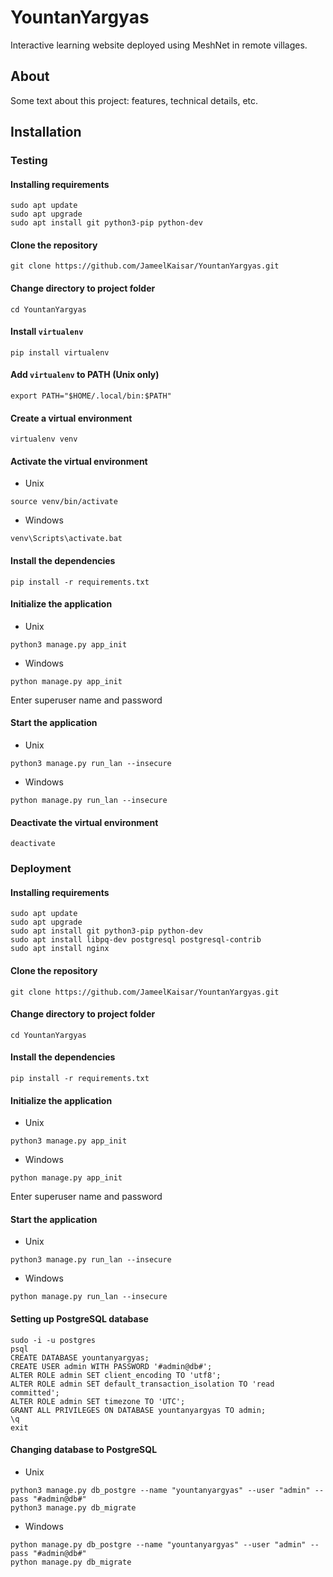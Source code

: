 # YountanYargyas
Interactive learning website deployed using MeshNet in remote villages.


## About
Some text about this project: features, technical details, etc.


## Installation

### Testing

#### Installing requirements
```
sudo apt update
sudo apt upgrade
sudo apt install git python3-pip python-dev
```

#### Clone the repository
```
git clone https://github.com/JameelKaisar/YountanYargyas.git
```

#### Change directory to project folder
```
cd YountanYargyas
```

#### Install `virtualenv`
```
pip install virtualenv
```

#### Add `virtualenv` to PATH (Unix only)
```
export PATH="$HOME/.local/bin:$PATH"
```

#### Create a virtual environment
```
virtualenv venv
```

#### Activate the virtual environment
- Unix
```
source venv/bin/activate
```
- Windows
```
venv\Scripts\activate.bat
```

#### Install the dependencies
```
pip install -r requirements.txt
```

#### Initialize the application
- Unix
```
python3 manage.py app_init
```
- Windows
```
python manage.py app_init
```
Enter superuser name and password

#### Start the application
- Unix
```
python3 manage.py run_lan --insecure
```
- Windows
```
python manage.py run_lan --insecure
```

#### Deactivate the virtual environment
```
deactivate
```

### Deployment

#### Installing requirements
```
sudo apt update
sudo apt upgrade
sudo apt install git python3-pip python-dev
sudo apt install libpq-dev postgresql postgresql-contrib
sudo apt install nginx
```

#### Clone the repository
```
git clone https://github.com/JameelKaisar/YountanYargyas.git
```

#### Change directory to project folder
```
cd YountanYargyas
```

#### Install the dependencies
```
pip install -r requirements.txt
```

#### Initialize the application
- Unix
```
python3 manage.py app_init
```
- Windows
```
python manage.py app_init
```
Enter superuser name and password

#### Start the application
- Unix
```
python3 manage.py run_lan --insecure
```
- Windows
```
python manage.py run_lan --insecure
```

#### Setting up PostgreSQL database
```
sudo -i -u postgres
psql
CREATE DATABASE yountanyargyas;
CREATE USER admin WITH PASSWORD '#admin@db#';
ALTER ROLE admin SET client_encoding TO 'utf8';
ALTER ROLE admin SET default_transaction_isolation TO 'read committed';
ALTER ROLE admin SET timezone TO 'UTC';
GRANT ALL PRIVILEGES ON DATABASE yountanyargyas TO admin;
\q
exit
```

#### Changing database to PostgreSQL
- Unix
```
python3 manage.py db_postgre --name "yountanyargyas" --user "admin" --pass "#admin@db#"
python3 manage.py db_migrate
```
- Windows
```
python manage.py db_postgre --name "yountanyargyas" --user "admin" --pass "#admin@db#"
python manage.py db_migrate
```

